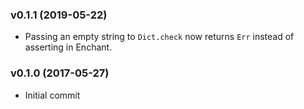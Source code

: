 ### v0.1.1 (2019-05-22)
* Passing an empty string to `Dict.check` now returns `Err` instead of asserting in Enchant.

### v0.1.0 (2017-05-27)
* Initial commit
